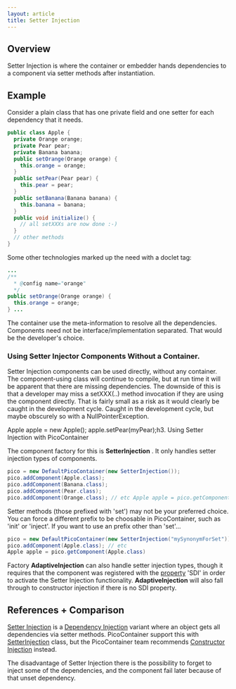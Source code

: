 ```yaml
---
layout: article
title: Setter Injection
---
```


## Overview

Setter Injection is where the container or embedder hands dependencies to a component via setter methods after instantiation.

## Example

Consider a plain class that has one private field and one setter for each dependency that it needs.

```java
public class Apple {
  private Orange orange;
  private Pear pear;
  private Banana banana;
  public setOrange(Orange orange) {
    this.orange = orange;
  }
  public setPear(Pear pear) {
    this.pear = pear;
  }
  public setBanana(Banana banana) {
    this.banana = banana;
  }
  public void initialize() { 
    // all setXXXs are now done :-) 
  } 
  // other methods 
}
```

Some other technologies marked up the need with a doclet tag:

```java
... 
/** 
  * @config name="orange"
  */ 
public setOrange(Orange orange) {
  this.orange = orange; 
} ...
```

The container use the meta-information to resolve all the dependencies. Components need not be interface/implementation separated. That would be the developer's choice.

### Using Setter Injector Components Without a Container.

Setter Injection components can be used directly, without any container. The component-using class will continue to compile, but at run time it will be apparent that there are missing dependencies. The downside of this is that a developer may miss a setXXX(..) method invocation if they are using the component directly. That is fairly small as a risk as it would clearly be caught in the development cycle. Caught in the development cycle, but maybe obscurely so with a NullPointerException.

Apple apple = new Apple(); apple.setPear(myPear);h3. Using Setter Injection with PicoContainer

The component factory for this is **SetterInjection** . It only handles setter injection types of components.

```java
pico = new DefaultPicoContainer(new SetterInjection());
pico.addComponent(Apple.class);
pico.addComponent(Banana.class);
pico.addComponent(Pear.class);
pico.addComponent(Orange.class); // etc Apple apple = pico.getComponent(Apple.class);
```

Setter methods (those prefixed with 'set') may not be your preferred choice. You can force a different prefix to be choosable in PicoContainer, such as 'init' or 'inject'. If you want to use an prefix other than 'set'...

```java
pico = new DefaultPicoContainer(new SetterInjection("mySynonymForSet"));
pico.addComponent(Apple.class); // etc
Apple apple = pico.getComponent(Apple.class)
```

Factory **AdaptiveInjection** can also handle setter injection types, though it requires that the component was registered with the [property](properties.html) 'SDI' in order to activate the Setter Injection functionality. **AdaptiveInjection** will also fall through to constructor injection if there is no SDI property.

## References + Comparison

[Setter Injection](http://www.martinfowler.com/articles/injection.html#SetterInjectionWithSpring) is a [Dependency Injection](injection.html) variant where an object gets all dependencies via setter methods. PicoContainer support this with [SetterInjection](/javadoc/core/org/picocontainer/injectors/SetterInjection.html) class, but the PicoContainer team recommends [Constructor Injection](constructor-injection.html) instead.

The disadvantage of Setter Injection there is the possibility to forget to inject some of the dependencies, and the component fail later because of that unset dependency.

